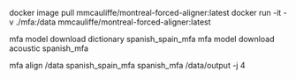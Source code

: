 docker image pull mmcauliffe/montreal-forced-aligner:latest
docker run -it -v ./mfa:/data mmcauliffe/montreal-forced-aligner:latest

mfa model download dictionary spanish_spain_mfa
mfa model download acoustic spanish_mfa

mfa align /data spanish_spain_mfa spanish_mfa /data/output -j 4